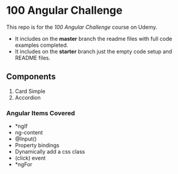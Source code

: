 # 100 Angular Challenge

This repo is for the <i>100 Angular Challenge</i> course on Udemy.

- It includes on the **master** branch the readme files with full code examples completed.
- It includes on the **starter** branch just the empty code setup and README files.


## Components
1. Card Simple
2. Accordion

### Angular Items Covered
- *ngIf
- ng-content
- @Input()
- Property bindings
- Dynamically add a css class
- (click) event
- *ngFor
